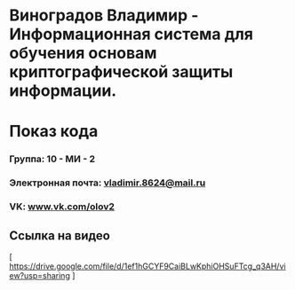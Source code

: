 Виноградов Владимир - Информационная система для обучения основам криптографической защиты информации.
==================================
Показ кода
==================================

### Группа: 10 - МИ - 2

### Электронная почта: vladimir.8624@mail.ru

### VK: www.vk.com/olov2

## Ссылка на видео

[ https://drive.google.com/file/d/1ef1hGCYF9CaiBLwKphiOHSuFTcg_q3AH/view?usp=sharing ]
